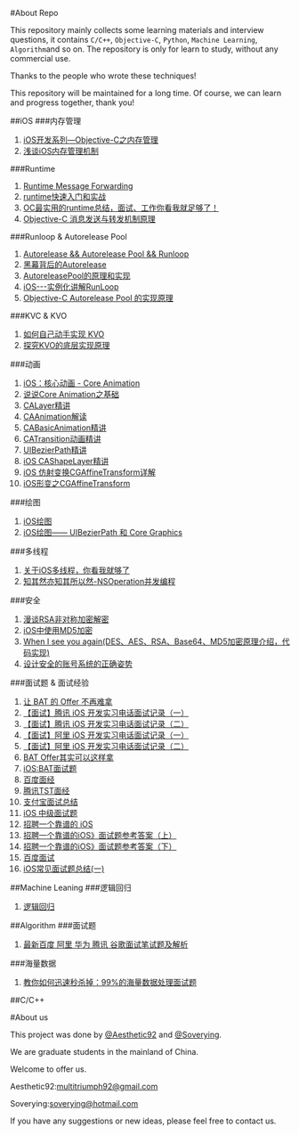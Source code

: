 #About Repo

This repository mainly collects some learning materials and interview questions, it contains `C/C++`, `Objective-C`, `Python`, `Machine Learning`, `Algorithm`and so on. The repository is only for learn to study, without any commercial use. 

Thanks to the people who wrote these techniques!

This repository will be maintained for a long time. Of course, we can learn and progress together, thank you!

##iOS
###内存管理

1. [iOS开发系列—Objective-C之内存管理](http://www.cnblogs.com/kenshincui/p/3870325.html)
3. [浅谈iOS内存管理机制](http://www.jianshu.com/p/d544cd964ced)

###Runtime
1. [Runtime Message Forwarding](http://www.jianshu.com/p/7edf14b65d2e)
2. [runtime快速入门和实战](http://www.jianshu.com/p/7d269b7c1821)
3. [OC最实用的runtime总结，面试、工作你看我就足够了！](http://www.jianshu.com/p/ab966e8a82e2)
4. [Objective-C 消息发送与转发机制原理](http://yulingtianxia.com/blog/2016/06/15/Objective-C-Message-Sending-and-Forwarding/)

###Runloop & Autorelease Pool
1. [Autorelease && Autorelease Pool && Runloop](http://www.jianshu.com/p/32c7e5a585cd)
2. [黑幕背后的Autorelease](http://blog.sunnyxx.com/2014/10/15/behind-autorelease/)
3. [AutoreleasePool的原理和实现](http://www.jianshu.com/p/1b66c4d47cd7)
4. [iOS---实例化讲解RunLoop](http://www.jianshu.com/p/536184bfd163)
5. [Objective-C Autorelease Pool 的实现原理](http://www.jianshu.com/p/d6687291e486)

###KVC & KVO
1. [如何自己动手实现 KVO](http://tech.glowing.com/cn/implement-kvo/)
2. [探究KVO的底层实现原理](http://www.jianshu.com/p/829864680648)

###动画
1. [iOS：核心动画 - Core Animation](http://www.jianshu.com/p/5f7a95629193)
2. [说说Core Animation之基础](http://www.jianshu.com/p/d2b5566a99d4)
3. [CALayer精讲](http://www.jianshu.com/p/3168ce326520)
4. [CAAnimation解读](http://www.jianshu.com/p/8d1bf515398c)
5. [CABasicAnimation精讲](http://www.jianshu.com/p/c2729d0377e9)
6. [CATransition动画精讲](http://www.jianshu.com/p/ba14050dcd4c)
7. [UIBezierPath精讲](http://www.jianshu.com/p/734b34e82135)
8. [iOS CAShapeLayer精讲](http://www.jianshu.com/p/5f08035056f6)
9. [iOS 仿射变换CGAffineTransform详解](http://www.jianshu.com/p/6c09d138b31d)
10. [iOS形变之CGAffineTransform](http://www.jianshu.com/p/ca7f9bc62429)

###绘图
1. [iOS绘图](http://www.jianshu.com/p/72b386d755f5)
2. [iOS绘图—— UIBezierPath 和 Core Graphics](http://www.jianshu.com/p/8e6e960eea7d)

###多线程
1. [关于iOS多线程，你看我就够了](http://www.jianshu.com/p/0b0d9b1f1f19)
2. [知其然亦知其所以然-NSOperation并发编程](http://www.jianshu.com/p/ebb3e42049fd)

###安全
1. [漫谈RSA非对称加密解密](http://www.jianshu.com/p/51bb0ad0b113)
2. [iOS中使用MD5加密](http://www.jianshu.com/p/bb04989a0998)
3. [When I see you again(DES、AES、RSA、Base64、MD5加密原理介绍，代码实现)](http://www.jianshu.com/p/92aa8a91dc34)
4. [设计安全的账号系统的正确姿势](http://www.jianshu.com/p/e7d47efc92eb)



###面试题 & 面试经验
1. [让 BAT 的 Offer 不再难拿](http://www.jianshu.com/p/ee15c1cf9c16)
2. [【面试】腾讯 iOS 开发实习电话面试记录（一）](http://www.jianshu.com/p/8e8871a9677a)
3. [【面试】腾讯 iOS 开发实习电话面试记录（二）](http://www.jianshu.com/p/f162aedc7c3b)
4. [【面试】阿里 iOS 开发实习电话面试记录（一）](http://www.jianshu.com/p/cd06c447dd5a)
5. [【面试】阿里 iOS 开发实习电话面试记录（二）](http://www.jianshu.com/p/50a874575e21)
6. [BAT Offer其实可以这样拿](http://www.jianshu.com/p/5be15e10964d)
7. [iOS:BAT面试题](http://www.jianshu.com/p/682de90106b5)
8. [百度面经](http://fish.yulingtianxia.com/2015/04/17/2015-4-17-Baidu-Interview/)
9. [腾讯TST面经](http://fish.yulingtianxia.com/2015/04/05/2015-4-5-Tencent-Interview/)
10. [支付宝面试总结](http://fish.yulingtianxia.com/2015/03/20/2015-3-20-Alipay-Interview/)
11. [iOS 中级面试题](http://mrpeak.cn/ios/2016/01/07/push)
12. [招聘一个靠谱的 iOS](http://blog.sunnyxx.com/2015/07/04/ios-interview/)
13. [招聘一个靠谱的iOS》面试题参考答案（上）](https://github.com/ChenYilong/iOSInterviewQuestions/blob/master/01%E3%80%8A%E6%8B%9B%E8%81%98%E4%B8%80%E4%B8%AA%E9%9D%A0%E8%B0%B1%E7%9A%84iOS%E3%80%8B%E9%9D%A2%E8%AF%95%E9%A2%98%E5%8F%82%E8%80%83%E7%AD%94%E6%A1%88/%E3%80%8A%E6%8B%9B%E8%81%98%E4%B8%80%E4%B8%AA%E9%9D%A0%E8%B0%B1%E7%9A%84iOS%E3%80%8B%E9%9D%A2%E8%AF%95%E9%A2%98%E5%8F%82%E8%80%83%E7%AD%94%E6%A1%88%EF%BC%88%E4%B8%8A%EF%BC%89.md)
14. [招聘一个靠谱的iOS》面试题参考答案（下）](https://github.com/ChenYilong/iOSInterviewQuestions/blob/master/01%E3%80%8A%E6%8B%9B%E8%81%98%E4%B8%80%E4%B8%AA%E9%9D%A0%E8%B0%B1%E7%9A%84iOS%E3%80%8B%E9%9D%A2%E8%AF%95%E9%A2%98%E5%8F%82%E8%80%83%E7%AD%94%E6%A1%88/%E3%80%8A%E6%8B%9B%E8%81%98%E4%B8%80%E4%B8%AA%E9%9D%A0%E8%B0%B1%E7%9A%84iOS%E3%80%8B%E9%9D%A2%E8%AF%95%E9%A2%98%E5%8F%82%E8%80%83%E7%AD%94%E6%A1%88%EF%BC%88%E4%B8%8B%EF%BC%89.md)
15. [百度面试](http://studentdeng.github.io/blog/2014/02/11/baidu-interview/)
16. [iOS常见面试题总结(一)](http://www.jianshu.com/p/c51eafd8f96f)


##Machine Leaning
###逻辑回归
1. [逻辑回归](http://blog.csdn.net/pakko/article/details/37878837)

##Algorithm
###面试题
1. [最新百度 阿里 华为 腾讯 谷歌面试笔试题及解析 ](http://blog.chinaunix.net/xmlrpc.php?r=blog/article&uid=29087962&id=3995874)

###海量数据
1. [教你如何迅速秒杀掉：99%的海量数据处理面试题](http://blog.csdn.net/v_july_v/article/details/7382693)

##C/C++

#About us

This project was done by [@Aesthetic92](https://github.com/aesthetic92) and [@Soverying](https://github.com/Soverying).

We are graduate students in the mainland of China.

Welcome to offer us. 

Aesthetic92:[multitriumph92@gmail.com](mailto:multitriumph92@gmail.com)

Soverying:[soverying@hotmail.com](mailto:soverying@hotmail.com)

If you have any suggestions or new ideas, please feel free to contact us.